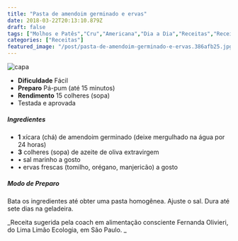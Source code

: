 ```yaml
---
title: "Pasta de amendoim germinado e ervas"
date: 2018-03-22T20:13:10.879Z
draft: false
tags: ["Molhos e Patês","Cru","Americana","Dia a Dia","Receitas","Receitas rápidas","Receitas simples e fáceis"]
categories: ["Receitas"]
featured_image: "/post/pasta-de-amendoim-germinado-e-ervas.386afb25.jpg"
---
```


![capa](/post/pasta-de-amendoim-germinado-e-ervas.386afb25.jpg)

*   **Dificuldade** Fácil
*   **Preparo** Pá-pum (até 15 minutos)
*   **Rendimento** 15 colheres (sopa)
*   Testada e aprovada
    

##### Ingredientes

*   **1** xícara (chá) de amendoim germinado (deixe mergulhado na água por 24 horas)
*   **3** colheres (sopa) de azeite de oliva extravirgem
*   • sal marinho a gosto
*   • ervas frescas (tomilho, orégano, manjericão) a gosto

##### Modo de Preparo

Bata os ingredientes até obter uma pasta homogênea. Ajuste o sal. Dura até sete dias na geladeira.

_Receita sugerida pela coach em alimentação consciente Fernanda Olivieri, do Lima Limão Ecologia, em São Paulo. _
